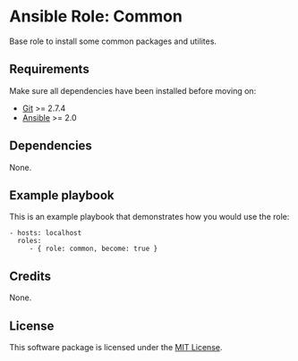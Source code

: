 # Ansible Role: Common

Base role to install some common packages and utilites.

## Requirements

Make sure all dependencies have been installed before moving on:

* [Git](https://git-scm.com/) >= 2.7.4
* [Ansible](https://www.ansible.com/) >= 2.0

## Dependencies

None.

## Example playbook

This is an example playbook that demonstrates how you would use the role:

    - hosts: localhost
      roles:
         - { role: common, become: true }

## Credits

None.

## License

This software package is licensed under the [MIT License](https://opensource.org/licenses/MIT).
